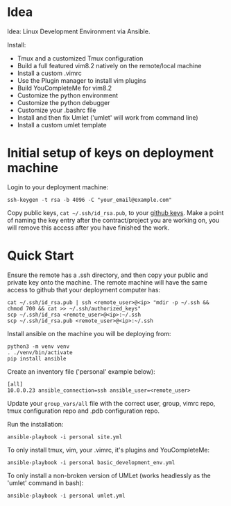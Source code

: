 # ldea

ldea: Linux Development Environment via Ansible.

Install:

  * Tmux and a customized Tmux configuration
  * Build a full featured vim8.2 natively on the remote/local machine
  * Install a custom .vimrc
  * Use the Plugin manager to install vim plugins
  * Build YouCompleteMe for vim8.2
  * Customize the python environment
  * Customize the python debugger
  * Customize your .bashrc file
  * Install and then fix Umlet ('umlet' will work from command line)
  * Install a custom umlet template

# Initial setup of keys on deployment machine

Login to your deployment machine:
```
ssh-keygen -t rsa -b 4096 -C "your_email@example.com"
```

Copy public keys,  ``cat ~/.ssh/id_rsa.pub``, to your [github
keys](https://github.com/settings/keys).  Make a point of naming the key entry
after the contract/project you are working on, you will remove this access after you
have finished the work.

# Quick Start

Ensure the remote has a .ssh directory, and then copy your public and private
key onto the machine.  The remote machine will have the same access to github that
your deployment computer has:

```
cat ~/.ssh/id_rsa.pub | ssh <remote_user>@<ip> "mdir -p ~/.ssh && chmod 700 && cat >> ~/.ssh/authorized_keys"
scp ~/.ssh/id_rsa <remote_user>@<ip>:~/.ssh
scp ~/.ssh/id_rsa.pub <remote_user>@<ip>:~/.ssh

```

Install ansible on the machine you will be deploying from:

```
python3 -m venv venv
. ./venv/bin/activate
pip install ansible
```

Create an inventory file ('personal' example below):
```
[all]
10.0.0.23 ansible_connection=ssh ansible_user=<remote_user>
```

Update your ``group_vars/all`` file with the correct user, group, vimrc repo,
tmux configuration repo and .pdb configuration repo.


Run the installation:
```
ansible-playbook -i personal site.yml
```

To only install tmux, vim, your .vimrc, it's plugins and YouCompleteMe:

```
ansible-playbook -i personal basic_development_env.yml
```

To only install a non-broken version of UMLet (works headlessly as the 'umlet' command in bash):

```
ansible-playbook -i personal umlet.yml

```
